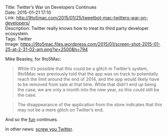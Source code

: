 Title: Twitter’s War on Developers Continues  
Date: 2015-01-21 17:10  
Link: http://9to5mac.com/2015/01/25/tweetbot-mac-twitters-war-on-developers/  
Description: Twitter really knows how to treat its third party developer ecosystem.  
Tags: Twitter  
Image: https://9to5mac.files.wordpress.com/2015/01/screen-shot-2015-01-25-at-2-31-02-am.png?w=2500&h=794  

Mike Beasley, for 9to5Mac:

> While it’s possible that this could be a glitch in Twitter’s system, 9to5Mac was previously told that the app was on track to potentially reach the limit around the end of 2014, and the app would likely have to be removed from sale at that time. While that didn’t end up being the case, we are only a month into the new year, so this could still be the case.

> The disappearance of the application from the store indicates that this may not be a mere glitch on Twitter’s end.

And so the [fun][imore] continues. 

In other news: [screw you Twitter][twitter].

[imore]: http://www.imore.com/why-twitters-new-token-limits-causes-tapbots-remove-twitter-mac-alpha-download-link "iMore on Twitter's token limits and how it effected Tapbots"
[twitter]: https://blog.twitter.com/2010/evolving-ecosystem "Twitter's passive-aggressive blog post about third-party developers"